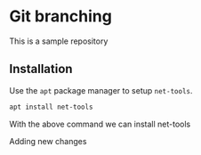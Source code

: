 # Git branching
This is a sample repository

## Installation
Use the `apt` package manager to setup `net-tools`.
```bash
apt install net-tools
```
With the above command we can install net-tools

Adding new changes 

